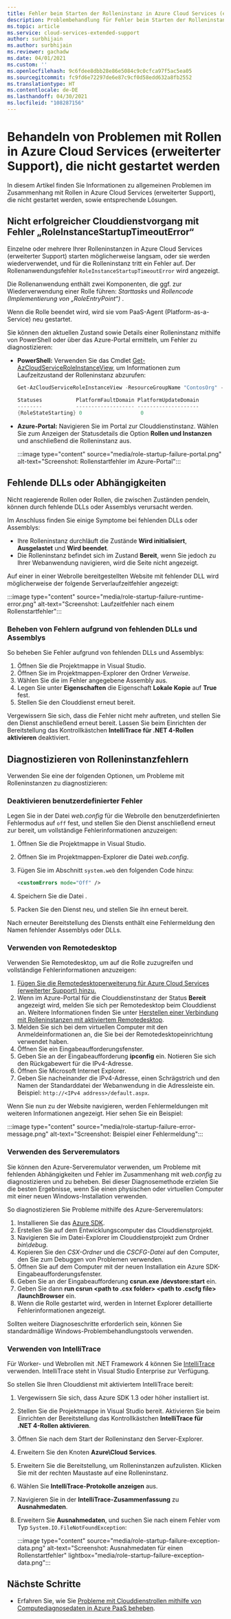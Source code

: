 ```yaml
---
title: Fehler beim Starten der Rolleninstanz in Azure Cloud Services (erweiterter Support)
description: Problembehandlung für Fehler beim Starten der Rolleninstanz in Azure Cloud Services (erweiterter Support).
ms.topic: article
ms.service: cloud-services-extended-support
author: surbhijain
ms.author: surbhijain
ms.reviewer: gachadw
ms.date: 04/01/2021
ms.custom: ''
ms.openlocfilehash: 9c6fdee8dbb28e86e5084c9c0cfca97f5ac5ea05
ms.sourcegitcommit: fc9fd6e72297de6e87c9cf0d58edd632a8fb2552
ms.translationtype: HT
ms.contentlocale: de-DE
ms.lasthandoff: 04/30/2021
ms.locfileid: "108287156"
---
```

# <a name="troubleshoot-azure-cloud-services-extended-support-roles-that-fail-to-start"></a>Behandeln von Problemen mit Rollen in Azure Cloud Services (erweiterter Support), die nicht gestartet werden

In diesem Artikel finden Sie Informationen zu allgemeinen Problemen im Zusammenhang mit Rollen in Azure Cloud Services (erweiterter Support), die nicht gestartet werden, sowie entsprechende Lösungen.

## <a name="cloud-service-operation-fails-with-roleinstancestartuptimeouterror"></a>Nicht erfolgreicher Clouddienstvorgang mit Fehler „RoleInstanceStartupTimeoutError“

Einzelne oder mehrere Ihrer Rolleninstanzen in Azure Cloud Services (erweiterter Support) starten möglicherweise langsam, oder sie werden wiederverwendet, und für die Rolleninstanz tritt ein Fehler auf. Der Rollenanwendungsfehler `RoleInstanceStartupTimeoutError` wird angezeigt.

Die Rollenanwendung enthält zwei Komponenten, die ggf. zur Wiederverwendung einer Rolle führen: *Starttasks* und *Rollencode (Implementierung von „RoleEntryPoint“)* . 

Wenn die Rolle beendet wird, wird sie vom PaaS-Agent (Platform-as-a-Service) neu gestartet.

Sie können den aktuellen Zustand sowie Details einer Rolleninstanz mithilfe von PowerShell oder über das Azure-Portal ermitteln, um Fehler zu diagnostizieren:

* **PowerShell:** Verwenden Sie das Cmdlet [Get-AzCloudServiceRoleInstanceView](/powershell/module/az.cloudservice/get-azcloudserviceroleinstanceview), um Informationen zum Laufzeitzustand der Rolleninstanz abzurufen:

    ```powershell
    Get-AzCloudServiceRoleInstanceView -ResourceGroupName "ContosOrg" -CloudServiceName "ContosoCS" -RoleInstanceName "WebRole1_IN_0"
     
    Statuses           PlatformFaultDomain PlatformUpdateDomain
    --------           ------------------- --------------------
    {RoleStateStarting} 0                   0
    ```

* **Azure-Portal:** Navigieren Sie im Portal zur Clouddienstinstanz. Wählen Sie zum Anzeigen der Statusdetails die Option **Rollen und Instanzen** und anschließend die Rolleninstanz aus.

  :::image type="content" source="media/role-startup-failure-portal.png" alt-text="Screenshot: Rollenstartfehler im Azure-Portal":::

## <a name="missing-dlls-or-dependencies"></a>Fehlende DLLs oder Abhängigkeiten

Nicht reagierende Rollen oder Rollen, die zwischen Zuständen pendeln, können durch fehlende DLLs oder Assemblys verursacht werden.

Im Anschluss finden Sie einige Symptome bei fehlenden DLLs oder Assemblys:

* Ihre Rolleninstanz durchläuft die Zustände **Wird initialisiert**, **Ausgelastet** und **Wird beendet**.
* Die Rolleninstanz befindet sich im Zustand **Bereit**, wenn Sie jedoch zu Ihrer Webanwendung navigieren, wird die Seite nicht angezeigt.


Auf einer in einer Webrolle bereitgestellten Website mit fehlender DLL wird möglicherweise der folgende Serverlaufzeitfehler angezeigt:

  :::image type="content" source="media/role-startup-failure-runtime-error.png" alt-text="Screenshot: Laufzeitfehler nach einem Rollenstartfehler":::

### <a name="resolve-missing-dlls-and-assemblies"></a>Beheben von Fehlern aufgrund von fehlenden DLLs und Assemblys

So beheben Sie Fehler aufgrund von fehlenden DLLs und Assemblys:

1. Öffnen Sie die Projektmappe in Visual Studio.
2. Öffnen Sie im Projektmappen-Explorer den Ordner *Verweise*.
3. Wählen Sie die im Fehler angegebene Assembly aus.
4. Legen Sie unter **Eigenschaften** die Eigenschaft **Lokale Kopie** auf **True** fest.
5. Stellen Sie den Clouddienst erneut bereit.

Vergewissern Sie sich, dass die Fehler nicht mehr auftreten, und stellen Sie den Dienst anschließend erneut bereit. Lassen Sie beim Einrichten der Bereitstellung das Kontrollkästchen **IntelliTrace für .NET 4-Rollen aktivieren** deaktiviert.

## <a name="diagnose-role-instance-errors"></a>Diagnostizieren von Rolleninstanzfehlern

Verwenden Sie eine der folgenden Optionen, um Probleme mit Rolleninstanzen zu diagnostizieren:

### <a name="turn-off-custom-errors"></a>Deaktivieren benutzerdefinierter Fehler

Legen Sie in der Datei *web.config* für die Webrolle den benutzerdefinierten Fehlermodus auf `off` fest, und stellen Sie den Dienst anschließend erneut zur bereit, um vollständige Fehlerinformationen anzuzeigen:

1. Öffnen Sie die Projektmappe in Visual Studio.
2. Öffnen Sie im Projektmappen-Explorer die Datei *web.config*.
3. Fügen Sie im Abschnitt `system.web` den folgenden Code hinzu:

   ```xml
   <customErrors mode="Off" />
   ```

4. Speichern Sie die Datei .
5. Packen Sie den Dienst neu, und stellen Sie ihn erneut bereit.

Nach erneuter Bereitstellung des Diensts enthält eine Fehlermeldung den Namen fehlender Assemblys oder DLLs.

### <a name="use-remote-desktop"></a>Verwenden von Remotedesktop

Verwenden Sie Remotedesktop, um auf die Rolle zuzugreifen und vollständige Fehlerinformationen anzuzeigen:

1. [Fügen Sie die Remotedesktoperweiterung für Azure Cloud Services (erweiterter Support) hinzu.](enable-rdp.md)
2. Wenn im Azure-Portal für die Clouddienstinstanz der Status **Bereit** angezeigt wird, melden Sie sich per Remotedesktop beim Clouddienst an. Weitere Informationen finden Sie unter [Herstellen einer Verbindung mit Rolleninstanzen mit aktiviertem Remotedesktop](enable-rdp.md#connect-to-role-instances-with-remote-desktop-enabled).
3. Melden Sie sich bei dem virtuellen Computer mit den Anmeldeinformationen an, die Sie bei der Remotedesktopeinrichtung verwendet haben.
4. Öffnen Sie ein Eingabeaufforderungsfenster.
5. Geben Sie an der Eingabeaufforderung **ipconfig** ein. Notieren Sie sich den Rückgabewert für die IPv4-Adresse.
6. Öffnen Sie Microsoft Internet Explorer.
7. Geben Sie nacheinander die IPv4-Adresse, einen Schrägstrich und den Namen der Standarddatei der Webanwendung in die Adressleiste ein. Beispiel: `http://<IPv4 address>/default.aspx`.

Wenn Sie nun zu der Website navigieren, werden Fehlermeldungen mit weiteren Informationen angezeigt. Hier sehen Sie ein Beispiel:

:::image type="content" source="media/role-startup-failure-error-message.png" alt-text="Screenshot: Beispiel einer Fehlermeldung":::
  
### <a name="use-the-compute-emulator"></a>Verwenden des Serveremulators

Sie können den Azure-Serveremulator verwenden, um Probleme mit fehlenden Abhängigkeiten und Fehler im Zusammenhang mit *web.config* zu diagnostizieren und zu beheben. Bei dieser Diagnosemethode erzielen Sie die besten Ergebnisse, wenn Sie einen physischen oder virtuellen Computer mit einer neuen Windows-Installation verwenden.

So diagnostizieren Sie Probleme mithilfe des Azure-Serveremulators:

1. Installieren Sie das [Azure SDK](https://azure.microsoft.com/downloads/).
2. Erstellen Sie auf dem Entwicklungscomputer das Clouddienstprojekt.
3. Navigieren Sie im Datei-Explorer im Clouddienstprojekt zum Ordner *bin\debug*.
4. Kopieren Sie den *CSX-Ordner* und die *CSCFG-Datei* auf den Computer, den Sie zum Debuggen von Problemen verwenden.
5. Öffnen Sie auf dem Computer mit der neuen Installation ein Azure SDK-Eingabeaufforderungsfenster.
6. Geben Sie an der Eingabeaufforderung **csrun.exe /devstore:start** ein.
7. Geben Sie dann **run csrun \<path to .csx folder\> \<path to .cscfg file\> /launchBrowser** ein.
8. Wenn die Rolle gestartet wird, werden in Internet Explorer detaillierte Fehlerinformationen angezeigt.

Sollten weitere Diagnoseschritte erforderlich sein, können Sie standardmäßige Windows-Problembehandlungstools verwenden.

### <a name="use-intellitrace"></a>Verwenden von IntelliTrace

Für Worker- und Webrollen mit .NET Framework 4 können Sie [IntelliTrace](/visualstudio/debugger/intellitrace) verwenden. IntelliTrace steht in Visual Studio Enterprise zur Verfügung.

So stellen Sie Ihren Clouddienst mit aktiviertem IntelliTrace bereit:

1. Vergewissern Sie sich, dass Azure SDK 1.3 oder höher installiert ist.
2. Stellen Sie die Projektmappe in Visual Studio bereit. Aktivieren Sie beim Einrichten der Bereitstellung das Kontrollkästchen **IntelliTrace für .NET 4-Rollen aktivieren**.
3. Öffnen Sie nach dem Start der Rolleninstanz den Server-Explorer.
4. Erweitern Sie den Knoten **Azure\Cloud Services**.
5. Erweitern Sie die Bereitstellung, um Rolleninstanzen aufzulisten. Klicken Sie mit der rechten Maustaste auf eine Rolleninstanz.
6. Wählen Sie **IntelliTrace-Protokolle anzeigen** aus.
7. Navigieren Sie in der **IntelliTrace-Zusammenfassung** zu **Ausnahmedaten**.
8. Erweitern Sie **Ausnahmedaten**, und suchen Sie nach einem Fehler vom Typ `System.IO.FileNotFoundException`:

   :::image type="content" source="media/role-startup-failure-exception-data.png" alt-text="Screenshot: Ausnahmedaten für einen Rollenstartfehler" lightbox="media/role-startup-failure-exception-data.png":::

## <a name="next-steps"></a>Nächste Schritte

- Erfahren Sie, wie Sie [Probleme mit Clouddienstrollen mithilfe von Computediagnosedaten in Azure PaaS beheben](/archive/blogs/kwill/windows-azure-paas-compute-diagnostics-data).